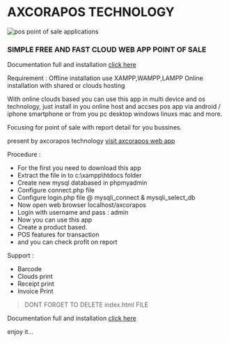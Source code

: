 # AXCORAPOS TECHNOLOGY
![pos point of sale applications](https://mesinkasir.github.io/posapp/main/images/aplikasikasironline.png)
### SIMPLE FREE AND FAST CLOUD WEB APP POINT OF SALE

Documentation full and installation [click here](https://www.hockeycomputindo.com/2020/04/free-download-app-point-of-sale-online.html)

Requirement : 
Offline installation use XAMPP,WAMPP,LAMPP
Online installation with shared or clouds hosting

With online clouds based you can use this app in multi device and os technology, just install in you online host and accses pos app via android / iphone smartphone or from you pc desktop windows linuxs mac and more.

Focusing for point of sale with report detail for you bussines.

present by axcorapos technology
[visit axcorapos web app](https://axcoras.web.app)

Procedure :
- For the first you need to download this app
- Extract the file in to c:\xampp\htdocs folder
- Create new mysql databased in phpmyadmin
- Configure connect.php file 
- Configure login.php file @ mysqli_connect & mysqli_select_db
- Now open web browser localhost/axcorapos
- Login with username and pass : admin
- Now you can use this app
- Create a product based.
- POS features for transaction
- and you can check profit on report

Support :
- Barcode
- Clouds print
- Receipt print
- Invoice Print

> DONT FORGET TO DELETE index.html FILE

Documentation full and installation [click here](https://www.hockeycomputindo.com/2020/04/free-download-app-point-of-sale-online.html)

enjoy it...

